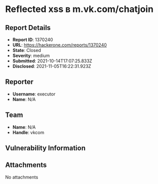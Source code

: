 # Reflected xss в m.vk.com/chatjoin

## Report Details
- **Report ID**: 1370240
- **URL**: https://hackerone.com/reports/1370240
- **State**: Closed
- **Severity**: medium
- **Submitted**: 2021-10-14T17:07:25.833Z
- **Disclosed**: 2021-11-05T16:22:31.923Z

## Reporter
- **Username**: executor
- **Name**: N/A

## Team
- **Name**: N/A
- **Handle**: vkcom

## Vulnerability Information


## Attachments
No attachments
